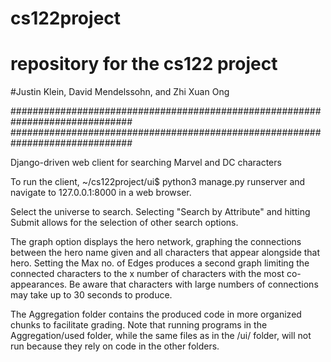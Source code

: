 # cs122project
# repository for the cs122 project
#Justin Klein, David Mendelssohn, and Zhi Xuan Ong

##############################################################################
##############################################################################

Django-driven web client for searching Marvel and DC characters

To run the client,
    ~/cs122project/ui$ python3 manage.py runserver
and navigate to 127.0.0.1:8000 in a web browser.

Select the universe to search. Selecting "Search by Attribute" and hitting
Submit allows for the selection of other search options.

The graph option displays the hero network, graphing the connections between
the hero name given and all characters that appear alongside that hero.
Setting the Max no. of Edges produces a second graph limiting the connected
characters to the x number of characters with the most co-appearances. Be
aware that characters with large numbers of connections may take up to 30
seconds to produce.

The Aggregation folder contains the produced code in more organized chunks to 
facilitate grading. Note that running programs in the Aggregation/used folder,
while the same files as in the /ui/ folder, will not run because they rely on
code in the other folders.
